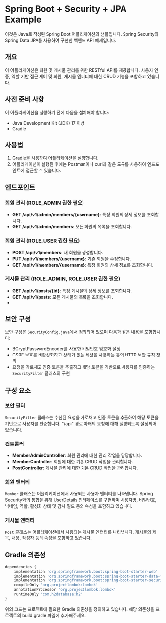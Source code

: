 # Spring Boot + Security + JPA Example

이것은 Java로 작성된 Spring Boot 어플리케이션의 샘플입니다. Spring Security와 Spring Data JPA를 사용하여 구현한 백엔드 API 예제입니다.

## 개요

이 어플리케이션은 회원 및 게시물 관리를 위한 RESTful API를 제공합니다. 사용자 인증, 역할 기반 접근 제어 및 회원, 게시물 엔터티에 대한 CRUD 기능을 포함하고 있습니다.

## 사전 준비 사항

이 어플리케이션을 실행하기 전에 다음을 설치해야 합니다:

- Java Development Kit (JDK)  17 이상
- Gradle

## 사용법

1. Gradle을 사용하여 어플리케이션을 실행합니다.
2. 어플리케이션이 실행된 후에는 Postman이나 curl과 같은 도구를 사용하여 엔드포인트에 접근할 수 있습니다.

## 엔드포인트

### 회원 관리 (ROLE_ADMIN 권한 필요)

- **GET /api/v1/admin/members/{username}**: 특정 회원의 상세 정보를 조회합니다.
- **GET /api/v1/admin/members**: 모든 회원의 목록을 조회합니다.

### 회원 관리 (ROLE_USER 권한 필요)

- **POST /api/v1/members**: 새 회원을 생성합니다.
- **PUT /api/v1/members/{username}**: 기존 회원을 수정합니다.
- **GET /api/v1/members/{username}**: 특정 회원의 상세 정보를 조회합니다.

### 게시물 관리 (ROLE_ADMIN, ROLE_USER 권한 필요)

- **GET /api/v1/posts/{id}**: 특정 게시물의 상세 정보를 조회합니다.
- **GET /api/v1/posts**: 모든 게시물의 목록을 조회합니다.
-

## 보안 구성

보안 구성은 `SecurityConfig.java`에서 정의되어 있으며 다음과 같은 내용을 포함합니다:

- BCryptPasswordEncoder를 사용한 비밀번호 암호화 설정
- CSRF 보호를 비활성화하고 상태가 없는 세션을 사용하는 등의 HTTP 보안 규칙 정의
- 요청을 가로채고 인증 토큰을 추출하고 해당 토큰을 기반으로 사용자를 인증하는 `SecurityFilter` 클래스의 구현

## 구성 요소

### 보안 필터

`SecurityFilter` 클래스는 수신된 요청을 가로채고 인증 토큰을 추출하여 해당 토큰을 기반으로 사용자를 인증합니다. "/api" 경로 아래의 요청에 대해 실행되도록 설정되어 있습니다.

### 컨트롤러

- **MemberAdminController**: 회원 관리에 대한 관리 작업을 담당합니다.
- **MemberController**: 회원에 대한 기본 CRUD 작업을 관리합니다.
- **PostController**: 게시물 관리에 대한 기본 CRUD 작업을 관리합니다.

### 회원 엔터티

`Member` 클래스는 어플리케이션에서 사용되는 사용자 엔터티를 나타냅니다. Spring Security와의 통합을 위해 UserDetails 인터페이스를 구현하며 사용자명, 비밀번호, 닉네임, 역할, 활성화 상태 및 감사 필드 등의 속성을 포함하고 있습니다.

### 게시물 엔터티

`Post` 클래스는 어플리케이션에서 사용되는 게시물 엔터티를 나타냅니다. 게시물의 제목, 내용, 작성자 등의 속성을 포함하고 있습니다.

## Gradle 의존성

```groovy
dependencies {
    implementation 'org.springframework.boot:spring-boot-starter-web'
    implementation 'org.springframework.boot:spring-boot-starter-data-jpa'
    implementation 'org.springframework.boot:spring-boot-starter-security'
    compileOnly 'org.projectlombok:lombok'
    annotationProcessor 'org.projectlombok:lombok'
    runtimeOnly 'com.h2database:h2'
}
```

위의 코드는 프로젝트에 필요한 Gradle 의존성을 정의하고 있습니다. 해당 의존성을 프로젝트의 build.gradle 파일에 추가해주세요.